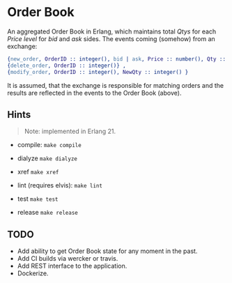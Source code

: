 # Order Book

An aggregated Order Book in Erlang, which maintains total _Qtys_ for each _Price level_ for _bid_ and _ask_ sides. The events coming (somehow) from an exchange:

```erlang
{new_order, OrderID :: integer(), bid | ask, Price :: number(), Qty :: integer()} ,
{delete_order, OrderID :: integer()} ,
{modify_order, OrderID :: integer(), NewQty :: integer() }
```

It is assumed, that the exchange is responsible for matching orders and the results are reflected in the events to the Order Book (above).

## Hints

> Note: implemented in Erlang 21.

- compile: `make compile`

- dialyze `make dialyze`

- xref `make xref`

- lint (requires elvis): `make lint`

- test `make test`

- release `make release`

## TODO

- Add ability to get Order Book state for any moment in the past.
- Add CI builds via wercker or travis.
- Add REST interface to the application.
- Dockerize.
